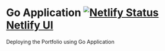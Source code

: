 # Go Application [![Netlify Status](https://api.netlify.com/api/v1/badges/a084b17d-fda0-42f1-91fe-9acad990f0e0/deploy-status)](https://app.netlify.com/sites/girishcodealchemy/deploys) [Netlify UI](https://girishcodealchemy.netlify.app/)


Deploying the Portfolio using Go Application
